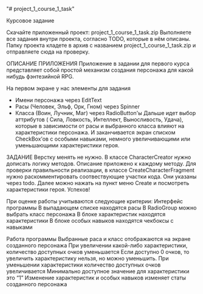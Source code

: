"# project_1_course_1_task"

Курсовое задание

Скачайте приложенный проект:
project_1_course_1_task.zip
Выполняете все задания внутри проекта, согласно TODO, которые в нём описаны. Папку проекта кладете в архив с названием project_1_course_1_task.zip и отправляете сюда на проверку.

ОПИСАНИЕ ПРИЛОЖЕНИЯ
Приложение в задании для первого курса представляет собой простой механизм создания персонажа для какой нибудь фэнтезийной RPG.

На первом экране у нас элементы для задания
* Имени персонажа через EditText
* Расы (Человек, Эльф, Орк, Гном) через Spinner
* Класса (Воин, Лучник, Маг) через RadioButton'ы
Дальше идет выбор аттрибутов ( Сила, Ловкость, Интеллект, Выносливость, Удача), которые в зависимости от расы и выбранного класса влияют на характеристики персонажа.
И заканчивается экран списком CheckBox’ов с особыми навыками, немного увеличивающими или уменьшающими характеристики героя.

ЗАДАНИЕ
Верстку менять не нужно.
В классе CharacterCreator нужно дописать логику методов.
Описание приложено к каждому методу.
Для проверки правильности реализации, в классе CreateCharacterFragment нужно раскомментировать соотвествующие участки кода. Они указаны через todo.
Далее можно нажать на пункт меню Create и посмотреть характеристики героя.
Успехов!

При оценке работы учитываются следующие критерии:
Интерфейс программы
В выпадающем списке находятся расы
В RadioGroup можно выбрать класс персонажа
В блоке характеристик находятся характеристики
В блоке особых навыков находятся чекбоксы с навыками

Работа программы
Выбранные раса и класс отображаются на экране созданного персонажа
При увеличении какой-либо характеристики, количество доступных очков уменьшается
Если доступно 0 очков, то увеличить характеристику нельзя, но можно уменьшить.
При уменьшении характеристики количество доступных очков увеличивается
Минимально доступное значение для характеристики это “1”
Изменение характеристик и особых навыков изменяет статы созданного персонажа